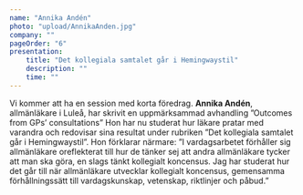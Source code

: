 ```yaml
---
name: "Annika Andén"
photo: "upload/AnnikaAnden.jpg" 
company: ""
pageOrder: "6"
presentation:
	title: "Det kollegiala samtalet går i Hemingwaystil"
	description: ""
	time: ""
---
```


Vi kommer att ha en session med korta föredrag. **Annika Andén**, allmänläkare i Luleå, har skrivit en uppmärksammad avhandling ”Outcomes from GPs’ consultations” Hon har nu studerat hur läkare pratar med varandra och redovisar sina resultat under rubriken ”Det kollegiala samtalet går i Hemingwaystil”. Hon förklarar närmare: ”I vardagsarbetet förhåller sig allmänläkare oreflekterat till hur de tänker sej att andra allmänläkare tycker att man ska göra, en slags tänkt kollegialt koncensus. Jag har studerat hur det går till när allmänläkare utvecklar kollegialt koncensus, gemensamma förhållningssätt till vardagskunskap, vetenskap, riktlinjer och påbud.”